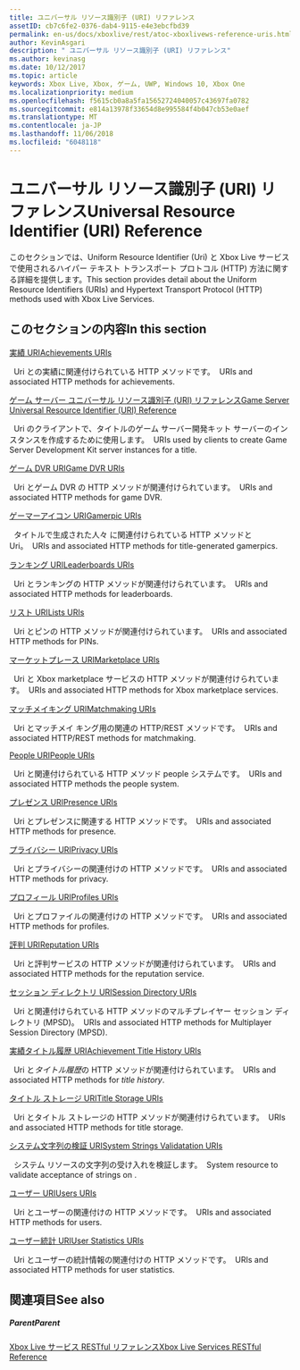```yaml
---
title: ユニバーサル リソース識別子 (URI) リファレンス
assetID: cb7c6fe2-0376-dab4-9115-e4e3ebcfbd39
permalink: en-us/docs/xboxlive/rest/atoc-xboxlivews-reference-uris.html
author: KevinAsgari
description: " ユニバーサル リソース識別子 (URI) リファレンス"
ms.author: kevinasg
ms.date: 10/12/2017
ms.topic: article
keywords: Xbox Live, Xbox, ゲーム, UWP, Windows 10, Xbox One
ms.localizationpriority: medium
ms.openlocfilehash: f5615cb0a8a5fa15652724040057c43697fa0782
ms.sourcegitcommit: e814a13978f33654d8e995584f4b047cb53e0aef
ms.translationtype: MT
ms.contentlocale: ja-JP
ms.lasthandoff: 11/06/2018
ms.locfileid: "6048118"
---
```

# <a name="universal-resource-identifier-uri-reference"></a><span data-ttu-id="2ce74-104">ユニバーサル リソース識別子 (URI) リファレンス</span><span class="sxs-lookup"><span data-stu-id="2ce74-104">Universal Resource Identifier (URI) Reference</span></span>

<span data-ttu-id="2ce74-105">このセクションでは、Uniform Resource Identifier (Uri) と Xbox Live サービスで使用されるハイパー テキスト トランスポート プロトコル (HTTP) 方法に関する詳細を提供します。</span><span class="sxs-lookup"><span data-stu-id="2ce74-105">This section provides detail about the Uniform Resource Identifiers (URIs) and Hypertext Transport Protocol (HTTP) methods used with Xbox Live Services.</span></span>

<a id="ID4EAB"></a>


## <a name="in-this-section"></a><span data-ttu-id="2ce74-106">このセクションの内容</span><span class="sxs-lookup"><span data-stu-id="2ce74-106">In this section</span></span>

[<span data-ttu-id="2ce74-107">実績 URI</span><span class="sxs-lookup"><span data-stu-id="2ce74-107">Achievements URIs</span></span>](achievements/atoc-reference-achievementsv2.md)

<span data-ttu-id="2ce74-108">&nbsp;&nbsp;Uri との実績に関連付けられている HTTP メソッドです。</span><span class="sxs-lookup"><span data-stu-id="2ce74-108">&nbsp;&nbsp;URIs and associated HTTP methods for achievements.</span></span>

[<span data-ttu-id="2ce74-109">ゲーム サーバー ユニバーサル リソース識別子 (URI) リファレンス</span><span class="sxs-lookup"><span data-stu-id="2ce74-109">Game Server Universal Resource Identifier (URI) Reference</span></span>](gsdk/atoc-gsdk-uri-reference.md)

<span data-ttu-id="2ce74-110">&nbsp;&nbsp;Uri のクライアントで、タイトルのゲーム サーバー開発キット サーバーのインスタンスを作成するために使用します。</span><span class="sxs-lookup"><span data-stu-id="2ce74-110">&nbsp;&nbsp;URIs used by clients to create Game Server Development Kit server instances for a title.</span></span>

[<span data-ttu-id="2ce74-111">ゲーム DVR URI</span><span class="sxs-lookup"><span data-stu-id="2ce74-111">Game DVR URIs</span></span>](dvr/atoc-reference-dvr.md)

<span data-ttu-id="2ce74-112">&nbsp;&nbsp;Uri とゲーム DVR の HTTP メソッドが関連付けられています。</span><span class="sxs-lookup"><span data-stu-id="2ce74-112">&nbsp;&nbsp;URIs and associated HTTP methods for game DVR.</span></span>

[<span data-ttu-id="2ce74-113">ゲーマーアイコン URI</span><span class="sxs-lookup"><span data-stu-id="2ce74-113">Gamerpic URIs</span></span>](gamerpic/atoc-reference-gamerpic.md)

<span data-ttu-id="2ce74-114">&nbsp;&nbsp;タイトルで生成された人々 に関連付けられている HTTP メソッドと Uri。</span><span class="sxs-lookup"><span data-stu-id="2ce74-114">&nbsp;&nbsp;URIs and associated HTTP methods for title-generated gamerpics.</span></span>

[<span data-ttu-id="2ce74-115">ランキング URI</span><span class="sxs-lookup"><span data-stu-id="2ce74-115">Leaderboards URIs</span></span>](leaderboard/atoc-reference-leaderboard.md)

<span data-ttu-id="2ce74-116">&nbsp;&nbsp;Uri とランキングの HTTP メソッドが関連付けられています。</span><span class="sxs-lookup"><span data-stu-id="2ce74-116">&nbsp;&nbsp;URIs and associated HTTP methods for leaderboards.</span></span>

[<span data-ttu-id="2ce74-117">リスト URI</span><span class="sxs-lookup"><span data-stu-id="2ce74-117">Lists URIs</span></span>](lists/atoc-reference-lists.md)

<span data-ttu-id="2ce74-118">&nbsp;&nbsp;Uri とピンの HTTP メソッドが関連付けられています。</span><span class="sxs-lookup"><span data-stu-id="2ce74-118">&nbsp;&nbsp;URIs and associated HTTP methods for PINs.</span></span>

[<span data-ttu-id="2ce74-119">マーケットプレース URI</span><span class="sxs-lookup"><span data-stu-id="2ce74-119">Marketplace URIs</span></span>](marketplace/atoc-reference-marketplace.md)

<span data-ttu-id="2ce74-120">&nbsp;&nbsp;Uri と Xbox marketplace サービスの HTTP メソッドが関連付けられています。</span><span class="sxs-lookup"><span data-stu-id="2ce74-120">&nbsp;&nbsp;URIs and associated HTTP methods for Xbox marketplace services.</span></span>

[<span data-ttu-id="2ce74-121">マッチメイキング URI</span><span class="sxs-lookup"><span data-stu-id="2ce74-121">Matchmaking URIs</span></span>](matchtickets/atoc-reference-matchtickets.md)

<span data-ttu-id="2ce74-122">&nbsp;&nbsp;Uri とマッチメイ キング用の関連の HTTP/REST メソッドです。</span><span class="sxs-lookup"><span data-stu-id="2ce74-122">&nbsp;&nbsp;URIs and associated HTTP/REST methods for matchmaking.</span></span>

[<span data-ttu-id="2ce74-123">People URI</span><span class="sxs-lookup"><span data-stu-id="2ce74-123">People URIs</span></span>](people/atoc-reference-people.md)

<span data-ttu-id="2ce74-124">&nbsp;&nbsp;Uri と関連付けられている HTTP メソッド people システムです。</span><span class="sxs-lookup"><span data-stu-id="2ce74-124">&nbsp;&nbsp;URIs and associated HTTP methods the people system.</span></span>

[<span data-ttu-id="2ce74-125">プレゼンス URI</span><span class="sxs-lookup"><span data-stu-id="2ce74-125">Presence URIs</span></span>](presence/atoc-reference-presence.md)

<span data-ttu-id="2ce74-126">&nbsp;&nbsp;Uri とプレゼンスに関連する HTTP メソッドです。</span><span class="sxs-lookup"><span data-stu-id="2ce74-126">&nbsp;&nbsp;URIs and associated HTTP methods for presence.</span></span>

[<span data-ttu-id="2ce74-127">プライバシー URI</span><span class="sxs-lookup"><span data-stu-id="2ce74-127">Privacy URIs</span></span>](privacy/atoc-reference-privacyv2.md)

<span data-ttu-id="2ce74-128">&nbsp;&nbsp;Uri とプライバシーの関連付けの HTTP メソッドです。</span><span class="sxs-lookup"><span data-stu-id="2ce74-128">&nbsp;&nbsp;URIs and associated HTTP methods for privacy.</span></span>

[<span data-ttu-id="2ce74-129">プロフィール URI</span><span class="sxs-lookup"><span data-stu-id="2ce74-129">Profiles URIs</span></span>](profileV2/atoc-reference-profiles.md)

<span data-ttu-id="2ce74-130">&nbsp;&nbsp;Uri とプロファイルの関連付けの HTTP メソッドです。</span><span class="sxs-lookup"><span data-stu-id="2ce74-130">&nbsp;&nbsp;URIs and associated HTTP methods for profiles.</span></span>

[<span data-ttu-id="2ce74-131">評判 URI</span><span class="sxs-lookup"><span data-stu-id="2ce74-131">Reputation URIs</span></span>](reputation/atoc-reference-reputation.md)

<span data-ttu-id="2ce74-132">&nbsp;&nbsp;Uri と評判サービスの HTTP メソッドが関連付けられています。</span><span class="sxs-lookup"><span data-stu-id="2ce74-132">&nbsp;&nbsp;URIs and associated HTTP methods for the reputation service.</span></span>

[<span data-ttu-id="2ce74-133">セッション ディレクトリ URI</span><span class="sxs-lookup"><span data-stu-id="2ce74-133">Session Directory URIs</span></span>](sessiondirectory/atoc-reference-sessiondirectory.md)

<span data-ttu-id="2ce74-134">&nbsp;&nbsp;Uri と関連付けられている HTTP メソッドのマルチプレイヤー セッション ディレクトリ (MPSD)。</span><span class="sxs-lookup"><span data-stu-id="2ce74-134">&nbsp;&nbsp;URIs and associated HTTP methods for Multiplayer Session Directory (MPSD).</span></span>

[<span data-ttu-id="2ce74-135">実績タイトル履歴 URI</span><span class="sxs-lookup"><span data-stu-id="2ce74-135">Achievement Title History URIs</span></span>](titlehistory/atoc-reference-titlehistoryv2.md)

<span data-ttu-id="2ce74-136">&nbsp;&nbsp;Uri と*タイトル履歴*の HTTP メソッドが関連付けられています。</span><span class="sxs-lookup"><span data-stu-id="2ce74-136">&nbsp;&nbsp;URIs and associated HTTP methods for *title history*.</span></span>

[<span data-ttu-id="2ce74-137">タイトル ストレージ URI</span><span class="sxs-lookup"><span data-stu-id="2ce74-137">Title Storage URIs</span></span>](storage/atoc-reference-storagev2.md)

<span data-ttu-id="2ce74-138">&nbsp;&nbsp;Uri とタイトル ストレージの HTTP メソッドが関連付けられています。</span><span class="sxs-lookup"><span data-stu-id="2ce74-138">&nbsp;&nbsp;URIs and associated HTTP methods for title storage.</span></span>

[<span data-ttu-id="2ce74-139">システム文字列の検証 URI</span><span class="sxs-lookup"><span data-stu-id="2ce74-139">System Strings Validatation URIs</span></span>](stringserver/atoc-reference-systemstringsvalidate.md)

<span data-ttu-id="2ce74-140">&nbsp;&nbsp;システム リソースの文字列の受け入れを検証します。</span><span class="sxs-lookup"><span data-stu-id="2ce74-140">&nbsp;&nbsp;System resource to validate acceptance of strings on .</span></span>

[<span data-ttu-id="2ce74-141">ユーザー URI</span><span class="sxs-lookup"><span data-stu-id="2ce74-141">Users URIs</span></span>](users/atoc-reference-users.md)

<span data-ttu-id="2ce74-142">&nbsp;&nbsp;Uri とユーザーの関連付けの HTTP メソッドです。</span><span class="sxs-lookup"><span data-stu-id="2ce74-142">&nbsp;&nbsp;URIs and associated HTTP methods for users.</span></span>

[<span data-ttu-id="2ce74-143">ユーザー統計 URI</span><span class="sxs-lookup"><span data-stu-id="2ce74-143">User Statistics URIs</span></span>](userstats/atoc-reference-userstats.md)

<span data-ttu-id="2ce74-144">&nbsp;&nbsp;Uri とユーザーの統計情報の関連付けの HTTP メソッドです。</span><span class="sxs-lookup"><span data-stu-id="2ce74-144">&nbsp;&nbsp;URIs and associated HTTP methods for user statistics.</span></span>

<a id="ID4E5C"></a>


## <a name="see-also"></a><span data-ttu-id="2ce74-145">関連項目</span><span class="sxs-lookup"><span data-stu-id="2ce74-145">See also</span></span>

<a id="ID4EAD"></a>


##### <a name="parent"></a><span data-ttu-id="2ce74-146">Parent</span><span class="sxs-lookup"><span data-stu-id="2ce74-146">Parent</span></span>

[<span data-ttu-id="2ce74-147">Xbox Live サービス RESTful リファレンス</span><span class="sxs-lookup"><span data-stu-id="2ce74-147">Xbox Live Services RESTful Reference</span></span>](../atoc-xboxlivews-reference.md)
